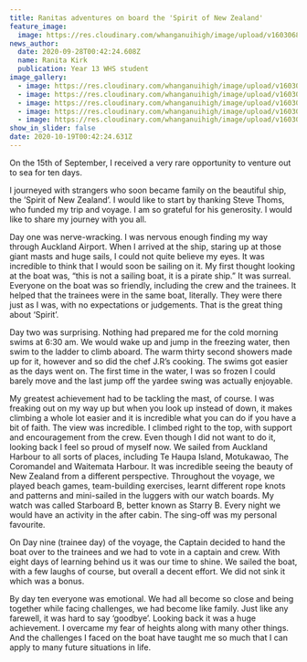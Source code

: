 ```yaml
---
title: Ranitas adventures on board the 'Spirit of New Zealand'
feature_image:
  image: https://res.cloudinary.com/whanganuihigh/image/upload/v1603068395/News/Spirit_of_Adventure_2.jpg
news_author:
  date: 2020-09-28T00:42:24.608Z
  name: Ranita Kirk
  publication: Year 13 WHS student
image_gallery:
  - image: https://res.cloudinary.com/whanganuihigh/image/upload/v1603068416/News/Spirit_of_Adventure_1.jpg
  - image: https://res.cloudinary.com/whanganuihigh/image/upload/v1603068395/News/Spirit_of_Adventure_2.jpg
  - image: https://res.cloudinary.com/whanganuihigh/image/upload/v1603068437/News/Spirit_of_Adventure_3.jpg
  - image: https://res.cloudinary.com/whanganuihigh/image/upload/v1603068451/News/Spirit_of_Adventure_4.jpg
  - image: https://res.cloudinary.com/whanganuihigh/image/upload/v1603068465/News/Spirit_of_Adventure_5.jpg
show_in_slider: false
date: 2020-10-19T00:42:24.631Z
---
```

On the 15th of September, I received a very rare opportunity to venture out to sea for ten days.

I journeyed with strangers who soon became family on the beautiful ship, the ’Spirit of New Zealand’. I would like to start by thanking Steve Thoms, who funded my trip and voyage. I am so grateful for his generosity. I would like to share my journey with you all. 

Day one was nerve-wracking. I was nervous enough finding my way through Auckland Airport. When I arrived at the ship, staring up at those giant masts and huge sails, I could not quite believe my eyes. It was incredible to think that I would soon be sailing on it. My first thought looking at the boat was, “this is not a sailing boat, it is a pirate ship.” It was surreal. 
Everyone on the boat was so friendly, including the crew and the trainees. It helped that the trainees were in the same boat, literally. They were there just as I was, with no expectations or judgements. That is the great thing about ‘Spirit’. 

Day two was surprising. Nothing had prepared me for the cold morning swims at 6:30 am. We would wake up and jump in the freezing water, then swim to the ladder to climb aboard. The warm thirty second showers made up for it, however and so did the chef J.R’s cooking. The swims got easier as the days went on. The first time in the water, I was so frozen I could barely move and the last jump off the yardee swing was actually enjoyable.
 
 My greatest achievement had to be tackling the mast, of course. I was freaking out on my way up but when you look up instead of down, it makes climbing a whole lot easier and it is incredible what you can do if you have a bit of faith. The view was incredible. I climbed right to the top, with support and encouragement from the crew.  Even though I did not want to do it, looking back I feel so proud of myself now. We sailed from Auckland Harbour to all sorts of places, including Te Haupa Island, Motukawao, The Coromandel and Waitemata Harbour. It was incredible seeing the beauty of New Zealand from a different perspective. Throughout the voyage, we played beach games, team-building exercises, learnt different rope knots and patterns and mini-sailed in the luggers with our watch boards. My watch was called Starboard B, better known as Starry B. Every night we would have an activity in the after cabin. The sing-off was my personal favourite. 

On Day nine (trainee day) of the voyage, the Captain decided to hand the boat over to the trainees and we had to vote in a captain and crew. With eight days of learning behind us it was our time to shine. We sailed the boat, with a few laughs of course, but overall a decent effort. We did not sink it which was a bonus. 

By day ten everyone was emotional. We had all become so close and being together while facing challenges, we had become like family. Just like any farewell, it was hard to say ‘goodbye’. 
Looking back it was a huge achievement. I overcame my fear of heights along with many other things. And the challenges I faced on the boat have taught me so much that I can apply to many future situations in life.


